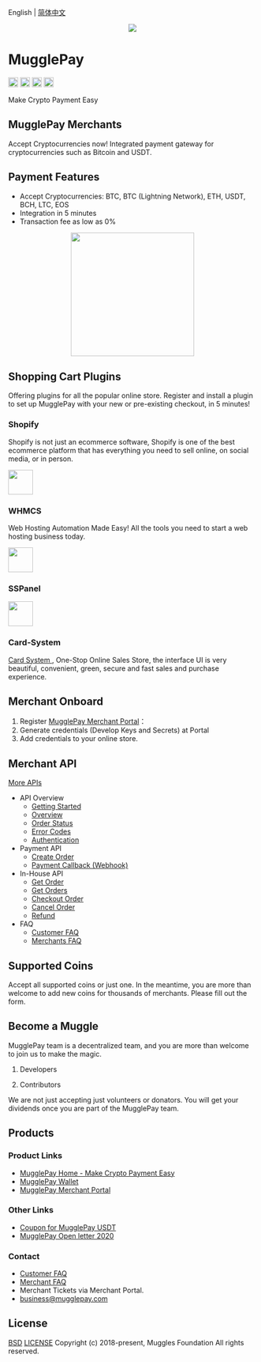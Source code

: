 English | [简体中文](./Readme-CN.md)

<p align="center">
  <a href=" https://www.mugglepay.com">
    <img src="https://dcdn.mugglepay.com/dt/pay/logo/mplogo1.png" />
  </a>
</p>

# MugglePay

<img src="http://dcdn.mugglepay.com/pay/media/git/git-license.png" height="20px" /></a>
<img src="http://dcdn.mugglepay.com/pay/media/git/git-build.png" height="20px" /></a>
<img src="http://dcdn.mugglepay.com/pay/media/git/git-codecov.png" height="20px" /></a>
<img src="http://dcdn.mugglepay.com/pay/media/git/git-build.png" height="20px" /></a>

Make Crypto Payment Easy

## MugglePay Merchants
Accept Cryptocurrencies now! Integrated payment gateway for cryptocurrencies such as Bitcoin and USDT.

## Payment Features
 - Accept Cryptocurrencies: BTC, BTC (Lightning Network), ETH, USDT, BCH, LTC, EOS
 - Integration in 5 minutes
 - Transaction fee as low as 0%

<p align="center">
<img src="https://dcdn.mugglepay.com/pay/media/git/cryptos.png" width="250px"/>
</p>

## Shopping Cart Plugins

Offering plugins for all the popular online store. Register and install a plugin to set up MugglePay with your new or pre-existing checkout, in 5 minutes!

### Shopify

Shopify is not just an ecommerce software, Shopify is one of the best ecommerce platform that has everything you need to sell online, on social media, or in person.


<a href="https://medium.com/@mugglepay/mugglepay-crypto-payment-plugin-launches-on-shopify-6904f3c3eca">
<img src="https://dcdn.mugglepay.com/pay/media/git/shopify.png" height="50px" style="padding-right: 50px;"/>  
</a>

### WHMCS

Web Hosting Automation Made Easy! All the tools you need to start a web hosting business today.

<a href="https://github.com/bitpaydev/bitpayxForWHMCS">
<img src="https://dcdn.mugglepay.com/pay/media/git/whmcs.png" height="50px" style="padding-right: 50px;"/>
</a>

### SSPanel

<a href="https://github.com/bitpaydev/bitpayx/tree/master/bitpayx">
<img src="https://dcdn.mugglepay.com/pay/media/git/sspanel.png" height="50px" style="padding-right: 50px;"/>
</a>

### Card-System

<a href="https://github.com/Tai7sy/card-gateway/tree/master/Pay/MugglePay">
Card System
</a>, One-Stop Online Sales Store, the interface UI is very beautiful, convenient, green, secure and fast sales and purchase experience.


## Merchant Onboard
1. Register [MugglePay Merchant Portal](https://merchants.mugglepay.com/user/register?ref=MP37E56967)：
2. Generate credentials (Develop Keys and Secrets) at Portal
3. Add credentials to your online store.


## Merchant API

[More APIs](/API)
  - API Overview
    - [Getting Started](/API/faq/GetStarted.md)
    - [Overview](/API/faq/Overview.md)
    - [Order Status](/API/basic/OrderStatus.md)
    - [Error Codes](/API/basic/ErrorCodes.md)
    - [Authentication](/API/basic/Authentication.md)
  - Payment API
    - [Create Order](/API/order/CreateOrder.md)
    - [Payment Callback (Webhook)](/API/order/PaymentCallback.md)
  - In-House API
    - [Get Order](/API/order/GetOrder.md)
    - [Get Orders](/API/order/GetOrders.md)
    - [Checkout Order](/API/order/CheckoutOrder.md)
    - [Cancel Order](/API/order/CancelOrder.md)
    - [Refund](/API/order/Refund.md)
  - FAQ
    - [Customer FAQ](/API/faq/CustomerFAQ.md)
    - [Merchants FAQ](/API/faq/MerchantFAQ.md)

## Supported Coins

Accept all supported coins or just one. In the meantime, you are more than welcome to add new coins for thousands of merchants. Please fill out the form.

## Become a Muggle
MugglePay team is a decentralized team, and you are more than welcome to join us to make the magic.

1. Developers

2. Contributors

We are not just accepting just volunteers or donators. You will get your dividends once you are part of the MugglePay team.

## Products

### Product Links

 - [MugglePay Home - Make Crypto Payment Easy](https://www.mugglepay.com)
 - [MugglePay Wallet](https://wallet.mugglepay.com)
 - [MugglePay Merchant Portal](https://merchants.mugglepay.com)

### Other Links

 - [Coupon for MugglePay USDT](https://github.com/MugglePay/MugglePay/blob/api/coupon.md)
 - [MugglePay Open letter 2020](https://github.com/MugglePay/MugglePay/blob/api/ALetterTo2020.md)

### Contact
 - [Customer FAQ](/API/faq/CustomerFAQ.md)
 - [Merchant FAQ](/API/faq/MerchantFAQ.md)
 - Merchant Tickets via Merchant Portal.
 - business@mugglepay.com

## License
[BSD](https://www.wikiwand.com/en/BSD_licenses)
[LICENSE](https://github.com/MugglePay/MugglePay/blob/api/LICENSE)
Copyright (c) 2018-present, Muggles Foundation All rights reserved.